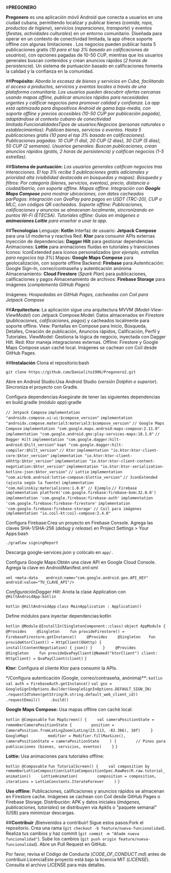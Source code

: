 #**PREGONERO**

**Pregonero** es una aplicación móvil Android que conecta a usuarios en una ciudad cubana, permitiendo localizar y publicar bienes (*comida, ropa, productos de higiene*), servicios (*reparaciones, transporte*) y eventos (*fiestas, actividades culturales*) en un entorno comunitario. Diseñada para operar en un contexto de conectividad limitada, la app ofrece soporte offline con algunas limitaciones . Los negocios pueden publicar hasta 5 publicaciones gratis (*10 para el top 3% basado en calificaciones de usuarios*), con opciones pagadas de 10-50 CUP, mientras que los usuarios generales buscan contenidos y crean anuncios rápidos (*2 horas de persistencia*). Un sistema de puntuación basado en calificaciones fomenta la calidad y la confianza en la comunidad.

##**Propósito:**
*Aborda la escasez de bienes y servicios en Cuba, facilitando el acceso a productos, servicios y eventos locales a través de una plataforma comunitaria. Los usuarios pueden descubrir ofertas cercanas usando mapas offline, publicar anuncios rápidos para necesidades urgentes y calificar negocios para promover calidad y confianza. La app está optimizada para dispositivos Android de gama baja-media, con soporte offline y precios accesibles (10-50 CUP por publicación pagada), adaptándose al contexto cubano de conectividad limitada.FuncionalidadesTipos de usuarios:Negocios (personas naturales o establecimientos): Publican bienes, servicios o eventos. Hasta 5 publicaciones gratis (10 para el top 3% basado en calificaciones). Publicaciones pagadas: 10 CUP (1 día), 20 CUP (2 días), 30 CUP (5 días), 50 CUP (2 semanas).
Usuarios generales: Buscan publicaciones, crean anuncios rápidos (gratis, 2 horas de persistencia) y califican negocios (1-5 estrellas).*

##**Sistema de puntuación:** 
*Los usuarios generales califican negocios tras interacciones. El top 3% recibe 5 publicaciones gratis adicionales y prioridad alta (visibilidad destacada en búsquedas y mapas).
Búsqueda y filtros: Por categoría (bienes, servicios, eventos), precio, distancia o ciudad/barrio, con soporte offline.
Mapas offline: Integración con **Google Maps Compose** para mostrar ubicaciones, con datos cacheados parPagos: Integración con QvaPay para pagos en USDT (TRC-20), CUP o MLC, con códigos QR cacheados.
Soporte offline: Publicaciones, calificaciones y anuncios se almacenan localmente, sincronizando en puntos Wi-Fi (ETECSA).
Tutoriales offline: Guías en imágenes o **animaciones Lottie** para enseñar a usar la app.*

##**Tecnologías** 
Lenguaje: **Kotlin**
Interfaz de usuario: **Jetpack Compose** para una UI moderna y reactiva
Red: **Ktor** para consumir APIs externas
Inyección de dependencias: **Dagger Hilt** para gestionar dependencias
Animaciones: **Lottie** para animaciones fluidas en tutoriales y transiciones
Íconos: IconExtended para íconos personalizados (*por ejemplo, estrellas para negocios top 3%*)
Mapas: **Google Maps Compose** para geolocalización, con soporte offline
Backend: **Firebase** para:Autenticación: Google Sign-In, correo/contraseña y autenticación anónima
Almacenamiento: **Cloud Firestore** (*Spark Plan*) para publicaciones, calificaciones y pagos
Almacenamiento de archivos: **Firebase Storage** para imágenes (*complementa GitHub Pages*)

Imágenes: *Hospedadas en GitHub Pages, cacheadas con Coil para Jetpack Compose*

##**Arquitectura:**
La aplicación sigue una arquitectura MVVM (*Model-View-ViewModel*) con Jetpack Compose:Model: Datos almacenados en Firestore (*publicaciones, calificaciones, pagos*) y cacheados localmente para soporte offline.
View: Pantallas en Compose para Inicio, Búsqueda, Detalles, Creación de publicación, Anuncios rápidos, Calificación, Perfil y Tutoriales.
ViewModel: Gestiona la lógica de negocio, inyectada con Dagger Hilt.
Red: Ktor maneja integraciones externas.
Offline: Firestore y Google Maps Compose usan caché local. Imágenes se cachean con Coil desde GitHub Pages.

##**Instalación**
Clona el repositorio:bash

```git clone https://github.com/Danielito1996/Pregonero2.git```

Abre en Android Studio:Usa Android Studio (*versión Dolphin o superior*).
Sincroniza el proyecto con Gradle.

Configura dependencias:Asegúrate de tener las siguientes dependencias en build.gradle (*módulo app*):gradle


`// Jetpack Compose`
`implementation "androidx.compose.ui:ui:$compose_version"`
`implementation "androidx.compose.material3:material3:$compose_version"`
`// Google Maps Compose`
`implementation "com.google.maps.android:maps-compose:2.11.0"`
`implementation "com.google.android.gms:play-services-maps:18.1.0"`
`// Dagger Hilt`
`implementation "com.google.dagger:hilt-android:$hilt_version"`
`kapt "com.google.dagger:hilt-compiler:$hilt_version"`
`// Ktor`
`implementation "io.ktor:ktor-client-core:$ktor_version"`
`implementation "io.ktor:ktor-client-okhttp:$ktor_version"`
`implementation "io.ktor:ktor-client-content-negotiation:$ktor_version"`
`implementation "io.ktor:ktor-serialization-kotlinx-json:$ktor_version"`
`// Lottie`
`implementation "com.airbnb.android:lottie-compose:$lottie_version"`
`// IconExtended (ajusta según la fuente)`
`implementation "com.malinskiy:materialicons:1.0.0" // Ejemplo`
`// Firebase`
`implementation platform('com.google.firebase:firebase-bom:32.0.0')`
`implementation 'com.google.firebase:firebase-auth'`
`implementation 'com.google.firebase:firebase-firestore'`
`implementation 'com.google.firebase:firebase-storage'`
`// Coil para imágenes`
`implementation "io.coil-kt:coil-compose:2.4.0" `

Configura Firebase:Crea un proyecto en Firebase Console.
Agrega las claves SHA-1/SHA-256 (*debug y release*) en Project Settings > Your Apps:bash

`./gradlew signingReport`

Descarga google-services.json y colócalo en `app/.`

Configura Google Maps:Obtén una clave API en Google Cloud Console.
Agrega la clave en AndroidManifest.xml:xml

`xml
<meta-data`
`    android:name="com.google.android.geo.API_KEY" `
`    android:value="TU_CLAVE_API"/>`

*ConfiguraciónDagger Hilt:* Anota la clase Application con `@HiltAndroidApp:kotlin`

`kotlin
@HiltAndroidApp`
`class MainApplication : Application()`

Define módulos para inyectar dependencias:kotlin

`kotlin @Module`
`@InstallIn(SingletonComponent::class)`
`object AppModule {`
`    @Provides`
`    @Singleton`
`    fun provideFirestore() = FirebaseFirestore.getInstance()`
`    @Provides`
`    @Singleton`
`   fun provideKtorClient() = HttpClient(OkHttp) {`
`        install(ContentNegotiation) { json() }`
`    }`
`    @Provides`
`    @Singleton`
`    fun provideQvaPayClient(@Named("ktorClient") client: HttpClient) = QvaPayClient(client)`
`}`

**Ktor:** Configura el cliente Ktor para consumir la APIs.

*/Configura autenticación (Google, correo/contraseña, anónima)**:
`kotlin
val auth = FirebaseAuth.getInstance()`
`val gso = GoogleSignInOptions.Builder(GoogleSignInOptions.DEFAULT_SIGN_IN)`
`    .requestIdToken(getString(R.string.default_web_client_id))`
`    .requestEmail()`
`    .build()`
    
**Google Maps Compose:** Usa mapas offline con caché local:

`kotlin
@Composable`
`fun MapScreen() {`
`    val cameraPositionState = rememberCameraPositionState {`
`        position = CameraPosition.fromLatLngZoom(LatLng(23.113, -82.366), 10f)`
`    }`
`    GoogleMap(`
`        modifier = Modifier.fillMaxSize(),`
`        cameraPositionState = cameraPositionState`
`    ) {`
`        // Pines para publicaciones (bienes, servicios, eventos)`
`    }`
`}`

**Lottie:** Usa animaciones para tutoriales offline:

`kotlin
@Composable`
`fun TutorialScreen() {`
`    val composition by rememberLottieComposition(LottieCompositionSpec.RawRes(R.raw.tutorial_animation))`
`    LottieAnimation(`
`        composition = composition,`
`        iterations = LottieConstants.IterateForever`
`    )`
`}`

**Uso offline:** Publicaciones, calificaciones y anuncios rápidos se almacenan en Firestore cache. Imágenes se cachean con Coil desde GitHub Pages o Firebase Storage.
Distribución: APK y datos iniciales (*imágenes, publicaciones, tutoriales*) se distribuyen vía Apklis o "paquete semanal" (USB) para minimizar descargas.

##**Contribuir**
¡Bienvenidos a contribuir! Sigue estos pasos:Fork el repositorio.
Crea una rama (`git checkout -b feature/nueva-funcionalidad`).
Realiza tus cambios y haz commit (`git commit -m "Añade nueva funcionalidad"`).
Sube los cambios (`git push origin feature/nueva-funcionalidad`).
Abre un Pull Request en GitHub.

Por favor, revisa el Código de Conducta (*CODE_OF_CONDUCT.md*) antes de contribuir.LicenciaEste proyecto está bajo la licencia MIT (*LICENSE*). Consulta el archivo LICENSE para más detalles.
